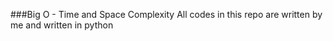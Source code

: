 ###Big O - Time and Space Complexity
All codes in this repo are written by me and written in python
